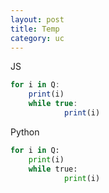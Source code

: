 ```yaml
---
layout: post
title: Temp
category: uc
---
```





JS
```js
for i in Q:
	print(i)
	while true:
    		print(i)
```

Python

```python
for i in Q:
	print(i)
	while true:
    		print(i)
```

